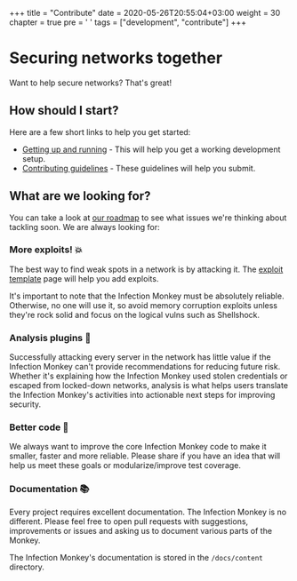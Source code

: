 +++
title = "Contribute"
date = 2020-05-26T20:55:04+03:00
weight = 30
chapter = true
pre = '<i class="fas fa-code"></i> '
tags = ["development", "contribute"] 
+++

# Securing networks together

Want to help secure networks? That's great!

## How should I start?

Here are a few short links to help you get started:

* [Getting up and running](./setup-development-environment) - This will help you get a working development setup.
* [Contributing guidelines](https://github.com/guardicore/monkey/blob/master/CONTRIBUTING.md) - These guidelines will help you submit.

## What are we looking for?

You can take a look at [our roadmap](https://github.com/guardicore/monkey/projects/5) to see what issues we're thinking about tackling soon. We are always looking for:

### More exploits! 💥

The best way to find weak spots in a network is by attacking it. The [exploit template](https://github.com/guardicore/monkey/wiki/Exploit-templates) page will help you add exploits.

It's important to note that the Infection Monkey must be absolutely reliable. Otherwise, no one will use it, so avoid memory corruption exploits unless they're rock solid and focus on the logical vulns such as Shellshock.

### Analysis plugins 🔬

Successfully attacking every server in the network has little value if the Infection Monkey can't provide recommendations for reducing future risk. Whether it's explaining how the Infection Monkey used stolen credentials or escaped from locked-down networks, analysis is what helps users translate the Infection Monkey's activities into actionable next steps for improving security. 

### Better code 💪

We always want to improve the core Infection Monkey code to make it smaller, faster and more reliable. Please share if you have an idea that will help us meet these goals or modularize/improve test coverage.

### Documentation 📚

Every project requires excellent documentation. The Infection Monkey is no different. Please feel free to open pull requests with suggestions, improvements or issues and asking us to document various parts of the Monkey.

The Infection Monkey's documentation is stored in the `/docs/content` directory.
